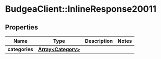 # BudgeaClient::InlineResponse20011

## Properties
Name | Type | Description | Notes
------------ | ------------- | ------------- | -------------
**categories** | [**Array&lt;Category&gt;**](Category.md) |  | 


